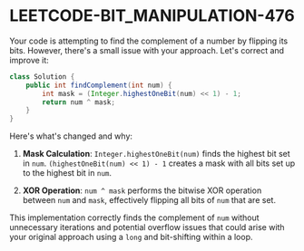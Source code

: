 # LEETCODE-BIT_MANIPULATION-476
Your code is attempting to find the complement of a number by flipping its bits. However, there's a small issue with your approach. Let's correct and improve it:

```java
class Solution {
    public int findComplement(int num) {
        int mask = (Integer.highestOneBit(num) << 1) - 1;
        return num ^ mask;
    }
}
```

Here's what's changed and why:

1. **Mask Calculation**: `Integer.highestOneBit(num)` finds the highest bit set in `num`. `(highestOneBit(num) << 1) - 1` creates a mask with all bits set up to the highest bit in `num`.

2. **XOR Operation**: `num ^ mask` performs the bitwise XOR operation between `num` and `mask`, effectively flipping all bits of `num` that are set.

This implementation correctly finds the complement of `num` without unnecessary iterations and potential overflow issues that could arise with your original approach using a `long` and bit-shifting within a loop.
